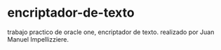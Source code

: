 # encriptador-de-texto
trabajo practico de oracle one, encriptador de texto.
realizado por Juan Manuel Impellizziere.
